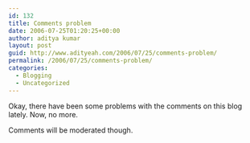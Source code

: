 ```yaml
---
id: 132
title: Comments problem
date: 2006-07-25T01:20:25+00:00
author: aditya kumar
layout: post
guid: http://www.adityeah.com/2006/07/25/comments-problem/
permalink: /2006/07/25/comments-problem/
categories:
  - Blogging
  - Uncategorized
---
```

Okay, there have been some problems with the comments on this blog lately. Now, no more.  
  
Comments will be moderated though.